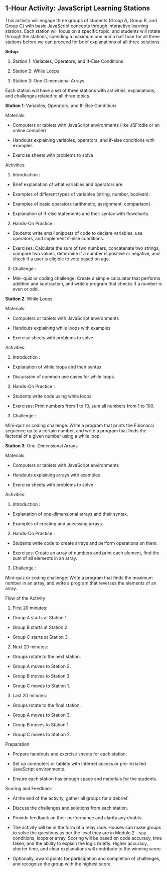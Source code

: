## 1-Hour Activity: JavaScript Learning Stations<a id="1-hour-activity-javascript-learning-stations"></a>

This activity will engage three groups of students (Group A, Group B, and Group C) with basic JavaScript concepts through interactive learning stations. Each station will focus on a specific topic, and students will rotate through the stations, spending a maximum one and a half hour for all three stations before we can proceed for brief explanations of all three solutions.

**Setup**: 

1. Station 1: Variables, Operators, and If-Else Conditions

2. Station 2: While Loops

3. Station 3: One-Dimensional Arrays

Each station will have a set of three stations with activities, explanations, and challenges related to all three topics.

**Station 1**: Variables, Operators, and If-Else Conditions

Materials:

- Computers or tablets with JavaScript environments (like JSFiddle or an online compiler)

- Handouts explaining variables, operators, and if-else conditions with examples

- Exercise sheets with problems to solve

Activities:

1. Introduction :

- Brief explanation of what variables and operators are.

- Examples of different types of variables (string, number, boolean).

- Examples of basic operators (arithmetic, assignment, comparison).

- Explanation of if-else statements and their syntax with flowcharts.

2. Hands-On Practice :

- Students write small snippets of code to declare variables, use operators, and implement if-else conditions.

- Exercises: Calculate the sum of two numbers, concatenate two strings, compare two values, determine if a number is positive or negative, and check if a user is eligible to vote based on age.

3. Challenge :

- Mini-quiz or coding challenge: Create a simple calculator that performs addition and subtraction, and write a program that checks if a number is even or odd.

**Station 2**: While Loops 

Materials:

- Computers or tablets with JavaScript environments

- Handouts explaining while loops with examples

- Exercise sheets with problems to solve

Activities:

1. Introduction :

- Explanation of while loops and their syntax.

- Discussion of common use cases for while loops.

2. Hands-On Practice :

- Students write code using while loops.

- Exercises: Print numbers from 1 to 10, sum all numbers from 1 to 100.

3. Challenge :

Mini-quiz or coding challenge: Write a program that prints the Fibonacci sequence up to a certain number, and write a program that finds the factorial of a given number using a while loop.

**Station 3**: One-Dimensional Arrays

Materials:

- Computers or tablets with JavaScript environments

- Handouts explaining arrays with examples

- Exercise sheets with problems to solve

Activities:

1. Introduction :

- Explanation of one-dimensional arrays and their syntax.

- Examples of creating and accessing arrays.

2. Hands-On Practice :

- Students write code to create arrays and perform operations on them.

- Exercises: Create an array of numbers and print each element, find the sum of all elements in an array.

3. Challenge :

Mini-quiz or coding challenge: Write a program that finds the maximum number in an array, and write a program that reverses the elements of an array.

Flow of the Activity

1. First 20 minutes:

- Group A starts at Station 1.

- Group B starts at Station 2.

- Group C starts at Station 3.

2. Next 20 minutes:

- Groups rotate to the next station.

- Group A moves to Station 2.

- Group B moves to Station 3.

- Group C moves to Station 1.

3. Last 20 minutes:

- Groups rotate to the final station.

- Group A moves to Station 3.

- Group B moves to Station 1.

- Group C moves to Station 2.

Preparation

- Prepare handouts and exercise sheets for each station.

- Set up computers or tablets with internet access or pre-installed JavaScript environments.

- Ensure each station has enough space and materials for the students.

Scoring and Feedback

- At the end of the activity, gather all groups for a debrief.

- Discuss the challenges and solutions from each station.

- Provide feedback on their performance and clarify any doubts.

- The activity will be in the form of a relay race. Houses can make groups to solve the questions as per the level they are in Module 2 - say conditions, loops or array. Scoring will be based on code accuracy, time taken, and the ability to explain the logic briefly. Higher accuracy, shorter time, and clear explanations will contribute to the winning score.

- Optionally, award points for participation and completion of challenges, and recognize the group with the highest score.
